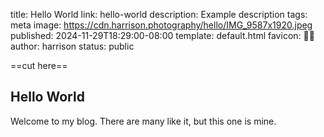 title: Hello World
link: hello-world
description: Example description
tags: meta
image: https://cdn.harrison.photography/hello/IMG_9587x1920.jpeg
published: 2024-11-29T18:29:00-08:00
template: default.html
favicon: 👋🏻
author: harrison
status: public

==cut here==

## Hello World

Welcome to my blog. There are many like it, but this one is mine.

